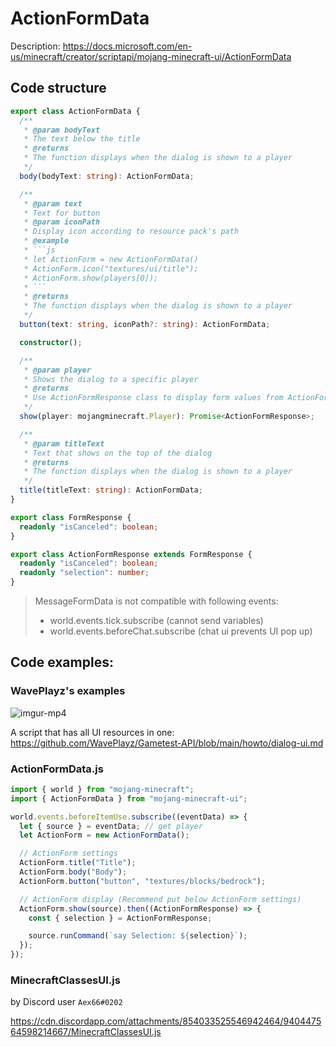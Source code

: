 # ActionFormData

Description: https://docs.microsoft.com/en-us/minecraft/creator/scriptapi/mojang-minecraft-ui/ActionFormData

## Code structure

````ts
export class ActionFormData {
  /**
   * @param bodyText
   * The text below the title
   * @returns
   * The function displays when the dialog is shown to a player
   */
  body(bodyText: string): ActionFormData;

  /**
   * @param text
   * Text for button
   * @param iconPath
   * Display icon according to resource pack's path
   * @example
   * ```js
   * let ActionForm = new ActionFormData()
   * ActionForm.icon("textures/ui/title");
   * ActionForm.show(players[0]);
   * ```
   * @returns
   * The function displays when the dialog is shown to a player
   */
  button(text: string, iconPath?: string): ActionFormData;

  constructor();

  /**
   * @param player
   * Shows the dialog to a specific player
   * @returns
   * Use ActionFormResponse class to display form values from ActionFormData class
   */
  show(player: mojangminecraft.Player): Promise<ActionFormResponse>;

  /**
   * @param titleText
   * Text that shows on the top of the dialog
   * @returns
   * The function displays when the dialog is shown to a player
   */
  title(titleText: string): ActionFormData;
}
````

```ts
export class FormResponse {
  readonly "isCanceled": boolean;
}
```

```ts
export class ActionFormResponse extends FormResponse {
  readonly "isCanceled": boolean;
  readonly "selection": number;
}
```

> MessageFormData is not compatible with following events:
>
> - world.events.tick.subscribe (cannot send variables)
> - world.events.beforeChat.subscribe (chat ui prevents UI pop up)

## Code examples:

### WavePlayz's examples

![imgur-mp4](https://github.com/WavePlayz/Gametest-API/blob/main/images/20220128_165128.gif?raw=true)

A script that has all UI resources in one:
https://github.com/WavePlayz/Gametest-API/blob/main/howto/dialog-ui.md

### ActionFormData.js

```js
import { world } from "mojang-minecraft";
import { ActionFormData } from "mojang-minecraft-ui";

world.events.beforeItemUse.subscribe((eventData) => {
  let { source } = eventData; // get player
  let ActionForm = new ActionFormData();

  // ActionForm settings
  ActionForm.title("Title");
  ActionForm.body("Body");
  ActionForm.button("button", "textures/blocks/bedrock");

  // ActionForm display (Recommend put below ActionForm settings)
  ActionForm.show(source).then((ActionFormResponse) => {
    const { selection } = ActionFormResponse;

    source.runCommand(`say Selection: ${selection}`);
  });
});
```

### MinecraftClassesUI.js

by Discord user `Aex66#0202`

https://cdn.discordapp.com/attachments/854033525546942464/940447564598214667/MinecraftClassesUI.js